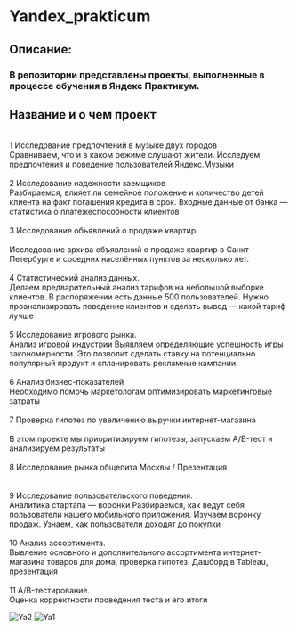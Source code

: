 # Yandex_prakticum
## Описание:
### В репозитории представлены проекты, выполненные в процессе обучения в Яндекс Практикум.
## Название и о чем проект
<br> 1	Исследование предпочтений в музыке двух городов	
<br>Сравниваем, что и в каком режиме слушают жители. Исследуем предпочтения и поведение пользователей Яндекс.Музыки
<br> 
<br> 2	Исследование надежности заемщиков
<br>Разбираемся, влияет ли семейное положение и количество детей клиента на факт погашения кредита в срок. Входные данные от банка — статистика о платёжеспособности клиентов
<br> 
<br> 3	Исследование объявлений о продаже квартир	
<br> Исследование архива объявлений о продаже квартир в Санкт-Петербурге и соседних населённых пунктов за несколько лет.
<br> 
<br> 4	Статистический анализ данных.
<br> Делаем предварительный анализ тарифов на небольшой выборке клиентов. В распоряжении есть данные 500 пользователей. Нужно проанализировать поведение клиентов и сделать вывод — какой тариф лучше
<br> 
<br> 5	Исследование игрового рынка.
<br> Анализ игровой индустрии	Выявляем определяющие успешность игры закономерности. Это позволит сделать ставку на потенциально популярный продукт и спланировать рекламные кампании
<br> 
<br> 6	Анализ бизнес-показателей
<br> Необходимо помочь маркетологам оптимизировать маркетинговые затраты
<br> 
<br> 7	Проверка гипотез по увеличению выручки интернет-магазина	
<br> В этом проекте мы приоритизируем гипотезы, запускаем A/B-тест и анализируем результаты
<br> 
<br> 8	Исследование рынка общепита Москвы / Презентация	
<br> 
<br> 9	Исследование пользовательского поведения. 
<br> Аналитика стартапа — воронки	Разбираемся, как ведут себя пользователи нашего мобильного приложения. Изучаем воронку продаж. Узнаем, как пользователи доходят до покупки
<br> 
<br> 10	Анализ ассортимента. 
<br> Вывление основного и дополнительного ассортимента интернет-магазина товаров для дома, проверка гипотез. Дашборд в Tableau, презентация
<br> 
<br> 11	A/B-тестирование. 
<br> Оценка корректности проведения теста и его итоги 

![Ya2](https://github.com/helgasiberia/DA_projects/assets/144704777/5b243d3e-a7ce-4255-a989-0e0d6463d3bf)
![Ya1](https://github.com/helgasiberia/DA_projects/assets/144704777/8e7df803-f471-4cf2-9855-2ae97413f1bc)
